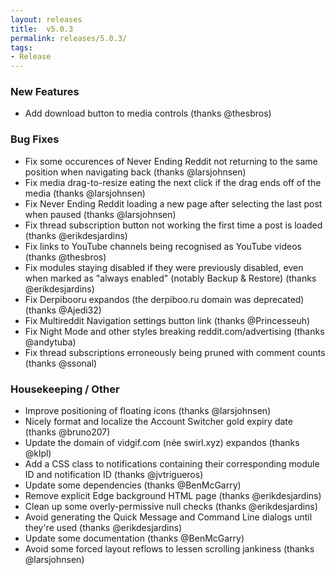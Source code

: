 ```yaml
---
layout: releases
title:  v5.0.3
permalink: releases/5.0.3/
tags:
- Release
---
```


### New Features

- Add download button to media controls (thanks @thesbros)

### Bug Fixes

- Fix some occurences of Never Ending Reddit not returning to the same position when navigating back (thanks @larsjohnsen)
- Fix media drag-to-resize eating the next click if the drag ends off of the media (thanks @larsjohnsen)
- Fix Never Ending Reddit loading a new page after selecting the last post when paused (thanks @larsjohnsen)
- Fix thread subscription button not working the first time a post is loaded (thanks @erikdesjardins)
- Fix links to YouTube channels being recognised as YouTube videos (thanks @thesbros)
- Fix modules staying disabled if they were previously disabled, even when marked as "always enabled" (notably Backup & Restore) (thanks @erikdesjardins)
- Fix Derpibooru expandos (the derpiboo.ru domain was deprecated) (thanks @Ajedi32)
- Fix Multireddit Navigation settings button link (thanks @Princesseuh)
- Fix Night Mode and other styles breaking reddit.com/advertising (thanks @andytuba)
- Fix thread subscriptions erroneously being pruned with comment counts (thanks @ssonal)

### Housekeeping / Other

- Improve positioning of floating icons (thanks @larsjohnsen)
- Nicely format and localize the Account Switcher gold expiry date (thanks @bruno207)
- Update the domain of vidgif.com (née swirl.xyz) expandos (thanks @klpl)
- Add a CSS class to notifications containing their corresponding module ID and notification ID (thanks @jvtrigueros)
- Update some dependencies (thanks @BenMcGarry)
- Remove explicit Edge background HTML page (thanks @erikdesjardins)
- Clean up some overly-permissive null checks (thanks @erikdesjardins)
- Avoid generating the Quick Message and Command Line dialogs until they're used (thanks @erikdesjardins)
- Update some documentation (thanks @BenMcGarry)
- Avoid some forced layout reflows to lessen scrolling jankiness (thanks @larsjohnsen)
